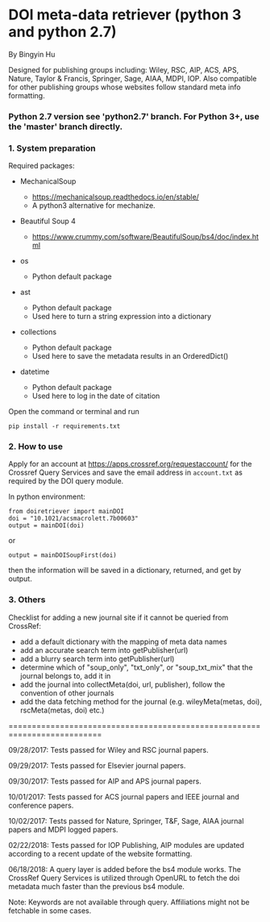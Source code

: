 # DOI meta-data retriever (python 3 and python 2.7)

By Bingyin Hu

Designed for publishing groups including:
Wiley, RSC, AIP, ACS, APS, Nature, Taylor & Francis, Springer, Sage, AIAA, MDPI,
IOP. Also compatible for other publishing groups whose websites follow standard 
meta info formatting.

### Python 2.7 version see 'python2.7' branch. For Python 3+, use the 'master' branch directly.

### 1. System preparation

Required packages:

- MechanicalSoup
  - https://mechanicalsoup.readthedocs.io/en/stable/
  - A python3 alternative for mechanize.

- Beautiful Soup 4
  - https://www.crummy.com/software/BeautifulSoup/bs4/doc/index.html
    
- os
  - Python default package

- ast
  - Python default package
  - Used here to turn a string expression into a dictionary

- collections
  - Python default package
  - Used here to save the metadata results in an OrderedDict()

- datetime
  - Python default package
  - Used here to log in the date of citation

Open the command or terminal and run
```
pip install -r requirements.txt
```

### 2. How to use

Apply for an account at https://apps.crossref.org/requestaccount/ for the Crossref Query Services and save the email address in `account.txt` as required by the DOI query module.

In python environment:
```
from doiretriever import mainDOI
doi = "10.1021/acsmacrolett.7b00603"
output = mainDOI(doi)
```
or
```
output = mainDOISoupFirst(doi)
```
then the information will be saved in a dictionary, returned, and get by output.


### 3. Others

Checklist for adding a new journal site if it cannot be queried from CrossRef:
- add a default dictionary with the mapping of meta data names
- add an accurate search term into getPublisher(url)
- add a blurry search term into getPublisher(url)
- determine which of "soup_only", "txt_only", or "soup_txt_mix" that the journal belongs to, add it in
- add the journal into collectMeta(doi, url, publisher), follow the convention of other journals
- add the data fetching method for the journal (e.g. wileyMeta(metas, doi), rscMeta(metas, doi) etc.)

==========================================================================

09/28/2017: Tests passed for Wiley and RSC journal papers.

09/29/2017: Tests passed for Elsevier journal papers.

09/30/2017: Tests passed for AIP and APS journal papers.

10/01/2017: Tests passed for ACS journal papers and IEEE journal and conference papers.

10/02/2017: Tests passed for Nature, Springer, T&F, Sage, AIAA journal papers and MDPI logged papers.

02/22/2018: Tests passed for IOP Publishing, AIP modules are updated according to a recent update of the website formatting.

06/18/2018: A query layer is added before the bs4 module works. The CrossRef Query Services  is utilized through OpenURL to fetch the doi metadata much faster than the previous bs4 module. 

Note: Keywords are not available through query. Affiliations might not be 
      fetchable in some cases.